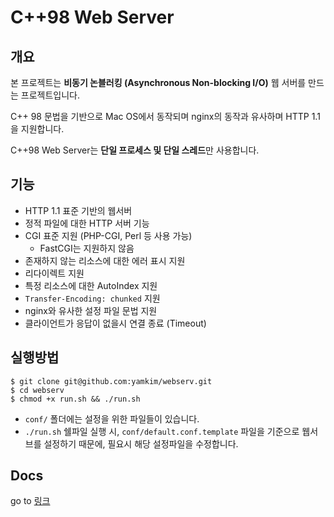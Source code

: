 # C++98 Web Server

## 개요

본 프로젝트는 **비동기 논블러킹 (Asynchronous Non-blocking I/O)** 웹 서버를 만드는 프로젝트입니다.

C++ 98 문법을 기반으로 Mac OS에서 동작되며 nginx의 동작과 유사하며 HTTP 1.1을 지원합니다.

C++98 Web Server는 **단일 프로세스 및 단일 스레드**만 사용합니다.

## 기능

- HTTP 1.1 표준 기반의 웹서버
- 정적 파일에 대한 HTTP 서버 기능
- CGI 표준 지원 (PHP-CGI, Perl 등 사용 가능)
    - FastCGI는 지원하지 않음
- 존재하지 않는 리소스에 대한 에러 표시 지원
- 리다이렉트 지원
- 특정 리소스에 대한 AutoIndex 지원
- `Transfer-Encoding: chunked` 지원
- nginx와 유사한 설정 파일 문법 지원
- 클라이언트가 응답이 없을시 연결 종료 (Timeout)

## 실행방법
```shell
$ git clone git@github.com:yamkim/webserv.git
$ cd webserv
$ chmod +x run.sh && ./run.sh
```
- `conf/` 폴더에는 설정을 위한 파일들이 있습니다. 
- `./run.sh` 쉘파일 실행 시, `conf/default.conf.template` 파일을 기준으로 웹서브를 설정하기 때문에, 필요시 해당 설정파일을 수정합니다.

## Docs
go to [링크](./docs/README.md)

